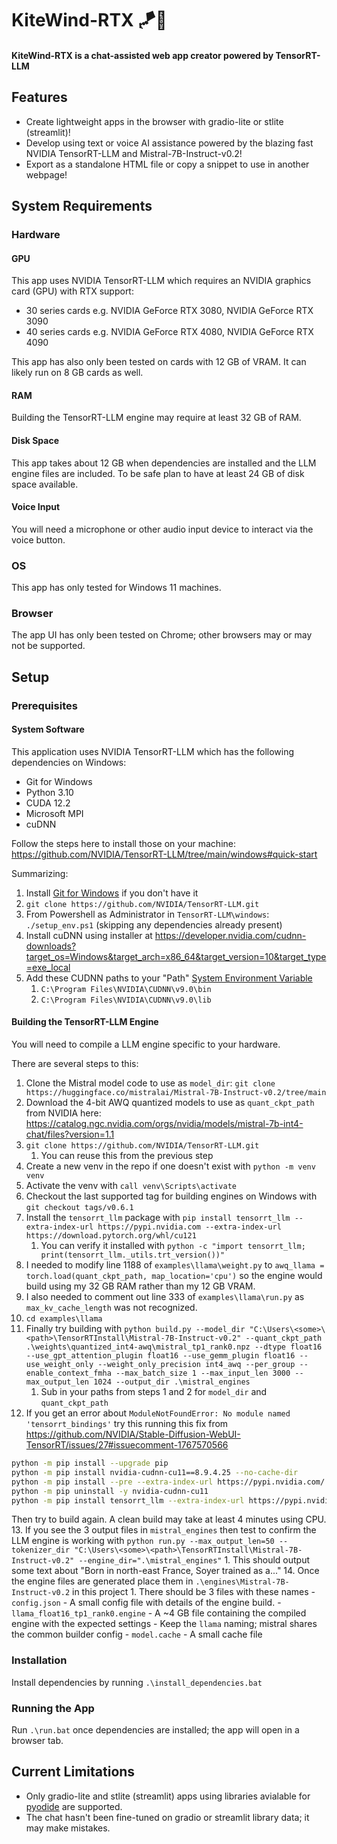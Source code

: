 # KiteWind-RTX 🪁🍃
<h4>KiteWind-RTX is a chat-assisted web app creator powered by TensorRT-LLM</h4>

## Features
- Create lightweight apps in the browser with gradio-lite or stlite (streamlit)!
- Develop using text or voice AI assistance powered by the blazing fast NVIDIA TensorRT-LLM and Mistral-7B-Instruct-v0.2!
- Export as a standalone HTML file or copy a snippet to use in another webpage!

## System Requirements
### Hardware
#### GPU
This app uses NVIDIA TensorRT-LLM which requires an NVIDIA graphics card (GPU) with RTX support:
- 30 series cards e.g. NVIDIA GeForce RTX 3080, NVIDIA GeForce RTX 3090
- 40 series cards e.g. NVIDIA GeForce RTX 4080, NVIDIA GeForce RTX 4090

This app has also only been tested on cards with 12 GB of VRAM.
It can likely run on 8 GB cards as well.

#### RAM
Building the TensorRT-LLM engine may require at least 32 GB of RAM.

#### Disk Space
This app takes about 12 GB when dependencies are installed and the LLM engine files are included. To be safe plan to have at least 24 GB of disk space available.

#### Voice Input
You will need a microphone or other audio input device to interact via the voice button.

### OS
This app has only tested for Windows 11 machines.

### Browser
The app UI has only been tested on Chrome; other browsers may or may not be supported.

## Setup
### Prerequisites
#### System Software
This application uses NVIDIA TensorRT-LLM which has the following dependencies on Windows:
- Git for Windows
- Python 3.10
- CUDA 12.2
- Microsoft MPI
- cuDNN


Follow the steps here to install those on your machine: 
https://github.com/NVIDIA/TensorRT-LLM/tree/main/windows#quick-start

Summarizing:
1. Install [Git for Windows](https://git-scm.com/download/win) if you don't have it
2. `git clone https://github.com/NVIDIA/TensorRT-LLM.git`
3. From Powershell as Administrator in `TensorRT-LLM\windows`: `./setup_env.ps1` (skipping any dependencies already present)
4. Install cuDNN using installer at https://developer.nvidia.com/cudnn-downloads?target_os=Windows&target_arch=x86_64&target_version=10&target_type=exe_local
5. Add these CUDNN paths to your "Path" [System Environment Variable](https://www.howtogeek.com/787217/how-to-edit-environment-variables-on-windows-10-or-11/#:~:text=In%20the%20System%20Properties%20window,%2C%20and%20click%20%22OK.%22)
   1. `C:\Program Files\NVIDIA\CUDNN\v9.0\bin`
   2. `C:\Program Files\NVIDIA\CUDNN\v9.0\lib`


#### Building the TensorRT-LLM Engine
You will need to compile a LLM engine specific to your hardware.

There are several steps to this:
1. Clone the Mistral model code to use as `model_dir`: `git clone https://huggingface.co/mistralai/Mistral-7B-Instruct-v0.2/tree/main`
2. Download the 4-bit AWQ quantized models to use as `quant_ckpt_path` from NVIDIA here: https://catalog.ngc.nvidia.com/orgs/nvidia/models/mistral-7b-int4-chat/files?version=1.1
3. `git clone https://github.com/NVIDIA/TensorRT-LLM.git`
   1. You can reuse this from the previous step
4. Create a new venv in the repo if one doesn't exist with `python -m venv venv`
5. Activate the venv with `call venv\Scripts\activate`
6. Checkout the last supported tag for building engines on Windows with `git checkout tags/v0.6.1`
7. Install the `tensorrt_llm` package with `pip install tensorrt_llm --extra-index-url https://pypi.nvidia.com --extra-index-url https://download.pytorch.org/whl/cu121`
   1. You can verify it installed with `python -c "import tensorrt_llm; print(tensorrt_llm._utils.trt_version())"`
8. I needed to modify line 1188 of `examples\llama\weight.py` to `awq_llama = torch.load(quant_ckpt_path, map_location='cpu')` so the engine would build using my 32 GB RAM rather than my 12 GB VRAM.
9. I also needed to comment out line 333 of `examples\llama\run.py` as `max_kv_cache_length` was not recognized.
10. `cd examples\llama`
11. Finally try building with `python build.py --model_dir "C:\Users\<some>\<path>\TensorRTInstall\Mistral-7B-Instruct-v0.2" --quant_ckpt_path .\weights\quantized_int4-awq\mistral_tp1_rank0.npz --dtype float16 --use_gpt_attention_plugin float16 --use_gemm_plugin float16 --use_weight_only --weight_only_precision int4_awq --per_group --enable_context_fmha --max_batch_size 1 --max_input_len 3000 --max_output_len 1024 --output_dir .\mistral_engines`
    1. Sub in your paths from steps 1 and 2 for `model_dir` and `quant_ckpt_path`
12. If you get an error about `ModuleNotFoundError: No module named 'tensorrt_bindings'` try this running this fix from https://github.com/NVIDIA/Stable-Diffusion-WebUI-TensorRT/issues/27#issuecomment-1767570566
```bash
python -m pip install --upgrade pip
python -m pip install nvidia-cudnn-cu11==8.9.4.25 --no-cache-dir
python -m pip install --pre --extra-index-url https://pypi.nvidia.com/ tensorrt==9.0.1.post11.dev4 --no-cache-dir
python -m pip uninstall -y nvidia-cudnn-cu11
python -m pip install tensorrt_llm --extra-index-url https://pypi.nvidia.com --extra-index-url https://download.pytorch.org/whl/cu121
```
Then try to build again. A clean build may take at least 4 minutes using CPU.
13. If you see the 3 output files in `mistral_engines` then test to confirm the LLM engine is working with `python run.py --max_output_len=50 --tokenizer_dir "C:\Users\<some>\<path>\TensorRTInstall\Mistral-7B-Instruct-v0.2" --engine_dir=".\mistral_engines"`
    1. This should output some text about "Born in north-east France, Soyer trained as a..."
14. Once the engine files are generated place them in `.\engines\Mistral-7B-Instruct-v0.2` in this project
    1. There should be 3 files with these names
       - `config.json` - A small config file with details of the engine build.
       - `llama_float16_tp1_rank0.engine` - A ~4 GB file containing the compiled engine with the expected settings
         - Keep the `llama` naming; mistral shares the common builder config
       - `model.cache` - A small cache file

### Installation
Install dependencies by running `.\install_dependencies.bat`

### Running the App
Run `.\run.bat` once dependencies are installed; the app will open in a browser tab.

## Current Limitations
- Only gradio-lite and stlite (streamlit) apps using libraries avialable for [pyodide](https://pyodide.org/en/stable/) are supported.
- The chat hasn't been fine-tuned on gradio or streamlit library data; it may make mistakes.